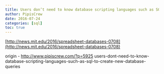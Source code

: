 ```yaml
---
title: Users don’t need to know database scripting languages such as SQL to create new database queries
author: PipisCrew
date: 2016-07-24
categories: [sql]
toc: true
---
```


[http://news.mit.edu/2016/spreadsheet-databases-0708](http://news.mit.edu/2016/spreadsheet-databases-0708)

origin - http://www.pipiscrew.com/?p=5925 users-dont-need-to-know-database-scripting-languages-such-as-sql-to-create-new-database-queries